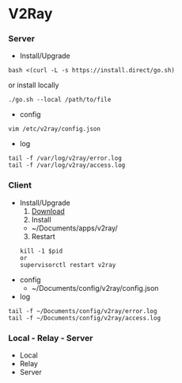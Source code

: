 # V2Ray
### Server
- Install/Upgrade
```
bash <(curl -L -s https://install.direct/go.sh)
```
or install locally
```
./go.sh --local /path/to/file 
```
- config
```
vim /etc/v2ray/config.json
```
- log
```
tail -f /var/log/v2ray/error.log
tail -f /var/log/v2ray/access.log
```
### Client
- Install/Upgrade
  1. [Download](https://github.com/v2ray/v2ray-core/releases)
  2. Install
    - ~/Documents/apps/v2ray/
  3. Restart
  ```
  kill -1 $pid
  or
  supervisorctl restart v2ray
  ```
- config
  - ~/Documents/config/v2ray/config.json
- log
```
tail -f ~/Documents/config/v2ray/error.log
tail -f ~/Documents/config/v2ray/access.log
```

### Local - Relay - Server
- Local
- Relay
- Server

